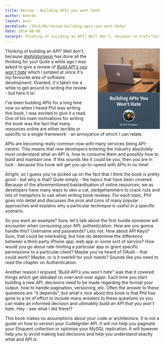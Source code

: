 ```yaml
---
title: Review - Building APIs you wont hate
author: Andrew
layout: post
permalink: /2014/08/review-building-apis-you-wont-hate/
date: 2014-08-08
excerpt: Thinking of building an API? Well don't, because <a href="twitter.com/philsturgeon" target="_blank">@philsturgeon</a> has done all the thinking for you! Quite a while ago I was asked to give a review of <a href="https://leanpub.com/build-apis-you-wont-hate" target="_blank">Build API's you won't hate</a> which I jumped at since it's my favourite area of software development. Granted, it's taken me a while to get around to writing the review - but here it is!
---
```


<a href="https://leanpub.com/build-apis-you-wont-hate" target="_blank"><img src="/public/img/review-build-apis-you-wont-hate.png" style="float: right; margin-left: 30px; max-width: 40%"></a>

Thinking of building an API? Well don't, because <a href="twitter.com/philsturgeon" target="_blank">@philsturgeon</a> has done all the thinking for you! Quite a while ago I was asked to give a review of <a href="https://leanpub.com/build-apis-you-wont-hate" target="_blank">_Build API's you won't hate_</a> which I jumped at since it's my favourite area of software development. Granted, it's taken me a while to get around to writing the review - but here it is!

I've been building APIs for a long time now so when I heard Phil was writing this book, I was excited to give it a read. One of his main motivations for writing the book was the fact that many resources online are either terrible or specific to a single framework - an annoyance of which I can relate.

APIs are becoming really common now with many services being API-centric. This means that new developers entering the industry absolutely must understand what an API is, how to consume them and possibly how to build and maintain one. If this sounds like it could be you, then you are in luck - because this book will get you up-to-speed with APIs in no time!

Alright, so I guess you've picked up on the fact that I think the book is pretty good - but why is that? Quite simply - the topics that have been covered. Because of the aforementioned bastardisation of online resources; we as developers have many ways to skin a cat, sledgehammers to crack nuts and lots of metaphors to use when writing book reviews. For each topic, Phil goes into detail and discusses the pros and cons of many popular approaches and explains why a particular technique is useful in a specific scenario.

So you want an example? Sure, let's talk about the first hurdle someone will encounter when consuming your API: authentication. How are you gonna handle this? Username and passwords? Lets not. How about API Keys? Sure, that could be interesting, but how do determine the difference between a third-party iPhone app, web app or some sort of service? How would you go about rate-limiting a particular app or grant specific permissions to a particular client? Maybe you've heard of OAuth - that could work? Maybe, or is it overkill for your needs? Sounds like you need to read the chapter on Authentication.

Another reason I enjoyed _"Build API's you won't hate"_ was that it covered things which get debated on over-and-over again. Each time you start building a new API, decisions need to be made regarding the format your output, how to handle pagination, versioning, etc. Often the answer to these questions are "it depends", but what's nice about this book is that Phil has gone to a lot of effort to include many answers to these questions so you can make an informed decision and ultimately _build an API that you won't hate_. Hey - see what I did there!?

This book makes no assumptions about your code or architecture. It is not a guide on how to version your CodeIgniter API. It will not help you paginate your Eloquent collection or optimise your MySQL replication. It will however help you to avoid making bad decisions and help you understand exactly what and API is.
